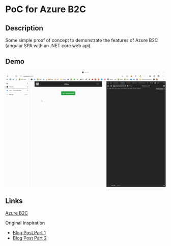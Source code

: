 # PoC for Azure B2C

## Description

Some simple proof of concept to demonstrate the features of Azure B2C (angular SPA with an .NET core web api).

## Demo

![Demo](./assets/demo.gif)

## Links

[Azure B2C](https://portal.azure.com/#blade/Microsoft_AAD_B2CAdmin/TenantManagementMenuBlade/overview)

Original Inspiration
* [Blog Post Part 1](https://medium.com/@jith/practical-azure-azure-ad-b2c-and-angular-a30e3c2225ee)
* [Blog Post Part 2](https://medium.com/@jith/practical-azure-secure-a-net-core-web-api-using-azure-ad-b2c-fde234a8e819)
